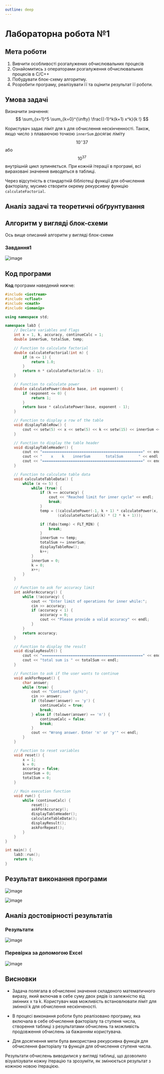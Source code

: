 ```yaml
---
outline: deep
---
```


# Лабораторна робота №1

## Мета роботи

1. Вивчити особливості розгалужених обчислювальних процесів
2. Ознайомитись з операторами розгалуження обчислювальних процесів в C/C++
3. Побудувати блок-схему алгоритму.
4. Розробити програму, реалізувати її та оцінити результат її роботи.

## Умова задачі

Визначити значення:
$$ \sum_{x=1}^5 \sum_{k=0}^{\infty} \frac{(-1)^k(k+1) x^k}{k !} $$

Користувач задає ліміт для `k` для обчислення нескінченності. Також, якщо число з плаваючою точкою `innerSum` досягає ліміту $${10^-37} $$ або $$ {10^37}$$ внутрішній цикл зупиняється. При кожній ітерації в програмі, всі вираховані значення виводяться в таблиці.

Через відсутність в стандартній бібліотеці функції для обчислення факторіалу, мусимо створити окрему рекурсивну функцію `calculateFactorial`.

## Аналіз задачі та теоретичні обґрунтування


  
## Алгоритм у вигляді блок-схеми
Ось вище описаний алгоритм у вигляді блок-схеми

### Завдання1 
![image](https://github.com/sinarhen/Starosivets_Labs/assets/105736826/189ded89-15a2-4271-b473-4556d0d1513e)

## Код програми

**Код** програми наведений нижче:
```cpp
#include <iostream>
#include <cfloat>
#include <cmath>
#include <iomanip>

using namespace std;

namespace lab3 {
    // Declare variables and flags
    int x = 1, k, accuracy, continueCalc = 1;
    double innerSum, totalSum, temp;

    // Function to calculate factorial
    double calculateFactorial(int n) {
        if (n <= 1) {
            return 1.0;
        }
        return n * calculateFactorial(n - 1);
    }

    // Function to calculate power
    double calculatePower(double base, int exponent) {
        if (exponent <= 0) {
            return 1;
        }
        return base * calculatePower(base, exponent - 1);
    }

    // Function to display a row of the table
    void displayTableRow() {
        cout << setw(5) << x << setw(5) << k << setw(15) << innerSum << setw(15) << totalSum << endl;
    }

    // Function to display the table header
    void displayTableHeader() {
        cout << "==============================================" << endl;
        cout << "    x    k    innerSum       totalSum       " << endl;
        cout << "==============================================" << endl;
    }

    // Function to calculate table data
    void calculateTableData() {
        while (x <= 5) {
            while (true) {
                if (k == accuracy) {
                    cout << "Reached limit for inner cycle" << endl;
                    break;
                }
                temp = ((calculatePower(-1, k + 1) * calculatePower(x, 2 * k + 1)) /
                        (calculateFactorial(k) * (2 * k + 1)));

                if (fabs(temp) < FLT_MIN) {
                    break;
                }
                innerSum += temp;
                totalSum += innerSum;
                displayTableRow();
                k++;
            }
            innerSum = 0;
            k = 0;
            x++;
        }
    }

    // Function to ask for accuracy limit
    int askForAccuracy() {
        while (!accuracy) {
            cout << "Enter limit of operations for inner while:";
            cin >> accuracy;
            if (accuracy < 1) {
                accuracy = 0;
                cout << "Please provide a valid accuracy" << endl;
            }
        }
        return accuracy;
    }

    // Function to display the result
    void displayResult() {
        cout << "==============================================" << endl;
        cout << "total sum is " << totalSum << endl;
    }

    // Function to ask if the user wants to continue
    void askForRepeat() {
        char answer;
        while (true) {
            cout << "Continue? (y/n)";
            cin >> answer;
            if (tolower(answer) == 'y') {
                continueCalc = true;
                break;
            } else if (tolower(answer) == 'n') {
                continueCalc = false;
                break;
            }
            cout << "Wrong answer. Enter 'n' or 'y'" << endl;
        }
    }

    // Function to reset variables
    void reset() {
        x = 1;
        k = 0;
        accuracy = false;
        innerSum = 0;
        totalSum = 0;
    }

    // Main execution function
    void run() {
        while (continueCalc) {
            reset();
            askForAccuracy();
            displayTableHeader();
            calculateTableData();
            displayResult();
            askForRepeat();
        }
    }
}

int main() {
    lab3::run();
    return 0;
}
```

## Результат виконання програми 

![image](https://github.com/sinarhen/Starosivets_Labs/assets/105736826/1c39da92-445b-46a6-a092-eaa6bc0516cf)

![image](https://github.com/sinarhen/Starosivets_Labs/assets/105736826/3385df20-8d0f-4f56-9513-8a49197e71e7)

## Аналіз достовірності результатів

### Результати
![image](https://github.com/sinarhen/Starosivets_Labs/assets/105736826/4c8e7310-8d05-48d0-913f-751023e96be9)

### Перевірка за допомогою Excel 
![image](https://github.com/sinarhen/Starosivets_Labs/assets/105736826/7e20d8df-f995-45fc-9ded-73e92d17e6b5)


## Висновки 

- Задача полягала в обчисленні значення складеного математичного виразу, який включав в себе суму двох рядів із залежністю від змінних x та k. Користувач мав можливість встановлювати ліміт для змінної k для обчислення нескінченості.

- В процесі виконання роботи було реалізовано програму, яка включала в себе обчислення факторіалу та ступеня числа, створення таблиці з результатами обчислень та можливість продовження обчислень за бажанням користувача.

- Для досягнення мети була використана рекурсивна функція для обчислення факторіалу та функція для обчислення ступеня числа.

Результати обчислень виводилися у вигляді таблиці, що дозволило візуалізувати кожну ітерацію та зрозуміти, як змінюється результат з кожною новою ітерацією.
